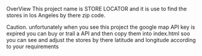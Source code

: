 OverView
This project name is STORE LOCATOR and it is use to find the stores in los Angeles by there zip code.

Caution.
unfortunately when you see this project the google map API key is expired you can buy or trail a API and then copy them into index.html soo you can see and adjust the stores by there latitude and longitude according to your requirements
